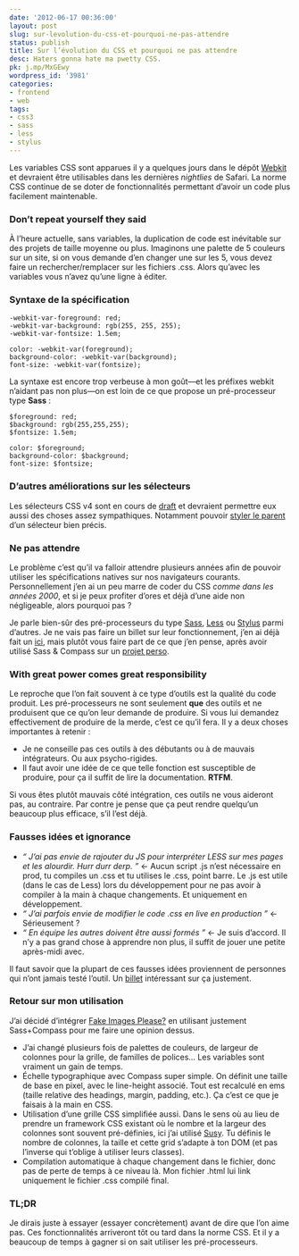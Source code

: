 ```yaml
---
date: '2012-06-17 00:36:00'
layout: post
slug: sur-levolution-du-css-et-pourquoi-ne-pas-attendre
status: publish
title: Sur l’évolution du CSS et pourquoi ne pas attendre
desc: Haters gonna hate ma pwetty CSS.
pk: j.mp/MxGEwy
wordpress_id: '3981'
categories:
- frontend
- web
tags:
- css3
- sass
- less
- stylus
---
```


Les variables CSS sont apparues il y a quelques jours dans le dépôt [Webkit](http://trac.webkit.org/changeset/120154) et devraient être utilisables dans les dernières _nightlies_ de Safari. La norme CSS continue de se doter de fonctionnalités permettant d’avoir un code plus facilement maintenable. 

### Don’t repeat yourself they said

À l’heure actuelle, sans variables, la duplication de code est inévitable sur des projets de taille moyenne ou plus. Imaginons une palette de 5 couleurs sur un site, si on vous demande d’en changer une sur les 5, vous devez faire un rechercher/remplacer sur les fichiers .css. Alors qu’avec les variables vous n’avez qu’une ligne à éditer.

### Syntaxe de la spécification

    -webkit-var-foreground: red;
    -webkit-var-background: rgb(255, 255, 255);
    -webkit-var-fontsize: 1.5em;

    color: -webkit-var(foreground);
    background-color: -webkit-var(background);
    font-size: -webkit-var(fontsize);

La syntaxe est encore trop verbeuse à mon goût—et les préfixes webkit n’aidant pas non plus—on est loin de ce que propose un pré-processeur type __Sass__ :

    $foreground: red;
    $background: rgb(255,255,255);
    $fontsize: 1.5em;

    color: $foreground;
    background-color: $background;
    font-size: $fontsize;


### D’autres améliorations sur les sélecteurs

Les sélecteurs CSS v4 sont en cours de [draft](http://www.w3.org/TR/selectors4/) et devraient permettre eux aussi des choses assez sympathiques. Notamment pouvoir [styler le parent](http://www.w3.org/TR/selectors4/#subject) d’un sélecteur bien précis.

### Ne pas attendre

Le problème c’est qu’il va falloir attendre plusieurs années afin de pouvoir utiliser les spécifications natives sur nos navigateurs courants. Personnellement j’en ai un peu marre de coder du CSS _comme dans les années 2000_, et si je peux profiter d’ores et déjà d’une aide non négligeable, alors pourquoi pas ?

Je parle bien-sûr des pré-processeurs du type [Sass](http://sass-lang.com), [Less](http://lesscss.org) ou [Stylus](http://learnboost.github.com/stylus/) parmi d’autres. Je ne vais pas faire un billet sur leur fonctionnement, j’en ai déjà fait un [ici](http://phollow.fr/2012/03/sass-css-on-fire-that-sucks-less), mais plutôt vous faire part de ce que j’en pense, après avoir utilisé Sass & Compass sur un [projet perso](http://fakeimg.pl).

### With great power comes great responsibility

Le reproche que l’on fait souvent à ce type d’outils est la qualité du code produit. Les pré-processeurs ne sont seulement __que__ des outils et ne produisent que ce qu’on leur demande de produire. Si vous lui demandez effectivement de produire de la merde, c’est ce qu’il fera. Il y a deux choses importantes à retenir :

* Je ne conseille pas ces outils à des débutants ou à de mauvais intégrateurs. Ou aux psycho-rigides.
* Il faut avoir une idée de ce que telle fonction est susceptible de produire, pour ça il suffit de lire la documentation. **RTFM**.

Si vous êtes plutôt mauvais côté intégration, ces outils ne vous aideront pas, au contraire. Par contre je pense que ça peut rendre quelqu’un beaucoup plus efficace, s’il l’est déjà.

### Fausses idées et ignorance

* _“ J’ai pas envie de rajouter du JS pour interpréter LESS sur mes pages et les alourdir. Hurr durr derp. ”_ ← Aucun script .js n’est nécessaire en prod, tu compiles un .css et tu utilises le .css, point barre. Le .js est utile (dans le cas de Less) lors du développement pour ne pas avoir à compiler à la main à chaque changements. Et uniquement en développement.
* _“ J’ai parfois envie de modifier le code .css en live en production ”_ ← Sérieusement ?
* _“ En équipe les autres doivent être aussi formés ”_ ← Je suis d’accord. Il n’y a pas grand chose à apprendre non plus, il suffit de jouer une petite après-midi avec.

Il faut savoir que la plupart de ces fausses idées proviennent de personnes qui n’ont jamais testé l’outil. Un [billet](http://blog.kaelig.fr/post/24877648508/preprocesseurs-css-renoncer-par-choix-ou-par) intéressant sur ça justement.

### Retour sur mon utilisation

J’ai décidé d’intégrer [Fake Images Please?](http://fakeimg.pl) en utilisant justement Sass+Compass pour me faire une opinion dessus.

* J’ai changé plusieurs fois de palettes de couleurs, de largeur de colonnes pour la grille, de familles de polices… Les variables sont vraiment un gain de temps.
* Échelle typographique avec Compass super simple. On définit une taille de base en pixel, avec le line-height associé. Tout est recalculé en ems (taille relative des headings, margin, padding, etc.). Ça c’est ce que je faisais à la main en CSS.
* Utilisation d’une grille CSS simplifiée aussi. Dans le sens où au lieu de prendre un framework CSS existant où le nombre et la largeur des colonnes sont souvent pré-définies, ici j’ai utilisé [Susy](http://susy.oddbird.net/tutorial/). Tu définis le nombre de colonnes, la taille et cette grid s’adapte à ton DOM (et pas l’inverse qui t’oblige à utiliser leurs classes).
* Compilation automatique à chaque changement dans le fichier, donc pas de perte de temps à ce niveau là. Mon fichier .html lui link uniquement le fichier .css compilé final.

### TL;DR

Je dirais juste à essayer (essayer concrètement) avant de dire que l’on aime pas. Ces fonctionnalités arriveront tôt ou tard dans la norme CSS. Et il y a beaucoup de temps à gagner si on sait utiliser les pré-processeurs.